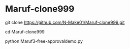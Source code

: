 # Maruf-clone999

git clone https://github.com/N-Make01/Maruf-clone999.git

cd Maruf-clone999

python Maruf3-free-approvaldemo.py
